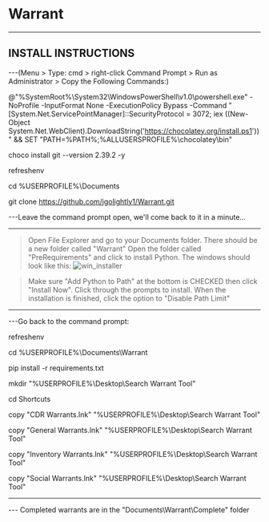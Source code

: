 # Warrant
-------------------------------------------------------------------------------
INSTALL INSTRUCTIONS
-------------------------------------------------------------------------------
---(Menu > Type: cmd > right-click Command Prompt > Run as Administrator > Copy the Following Commands:)

@"%SystemRoot%\System32\WindowsPowerShell\v1.0\powershell.exe" -NoProfile -InputFormat None -ExecutionPolicy Bypass -Command " [System.Net.ServicePointManager]::SecurityProtocol = 3072; iex ((New-Object System.Net.WebClient).DownloadString('https://chocolatey.org/install.ps1'))" && SET "PATH=%PATH%;%ALLUSERSPROFILE%\chocolatey\bin"

choco install git --version 2.39.2 -y

refreshenv

cd %USERPROFILE%\Documents

git clone https://github.com/jgolightly1/Warrant.git

---Leave the command prompt open, we'll come back to it in a minute...

-------------------------------------------------------------------------------
> Open File Explorer and go to your Documents folder. There should be a new folder called "Warrant"
> Open the folder called "PreRequirements" and click to install Python. The windows should look like this:
![win_installer](https://user-images.githubusercontent.com/32847002/221447750-ab62647c-9b4f-479c-a9bd-583df71d2adb.png)

>Make sure "Add Python to Path" at the bottom is CHECKED then click "Install Now".
>Click through the prompts to install.
>When the installation is finished, click the option to "Disable Path Limit"

-------------------------------------------------------------------------------
---Go back to the command prompt:

refreshenv

cd %USERPROFILE%\Documents\Warrant

pip install -r requirements.txt

mkdir "%USERPROFILE%\Desktop\Search Warrant Tool"

cd Shortcuts

copy  "CDR Warrants.lnk" "%USERPROFILE%\Desktop\Search Warrant Tool\"

copy  "General Warrants.lnk" "%USERPROFILE%\Desktop\Search Warrant Tool\"

copy  "Inventory Warrants.lnk" "%USERPROFILE%\Desktop\Search Warrant Tool\"

copy  "Social Warrants.lnk" "%USERPROFILE%\Desktop\Search Warrant Tool\"

-------------------------------------------------------------------------------

--- Completed warrants are in the "Documents\Warrant\Complete" folder
